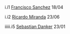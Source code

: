 i.i1 [Francisco Sanchez](https://github.com/Franciscosanchezl) 18/04

i.i2 [Ricardo Miranda](https://github.com/Rcrdo0409) 23/06


iiiii.i5 [Sebastian Danker](https://github.com/SDanker) 23/01
